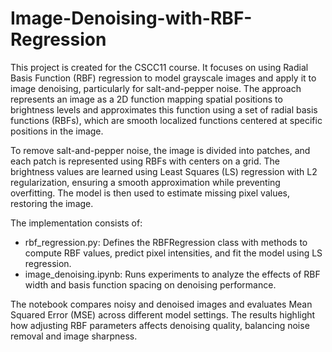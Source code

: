 # Image-Denoising-with-RBF-Regression
This project is created for the CSCC11 course. It focuses on using Radial Basis Function (RBF) regression to model grayscale images and apply it to image denoising, particularly for salt-and-pepper noise. The approach represents an image as a 2D function mapping spatial positions to brightness levels and approximates this function using a set of radial basis functions (RBFs), which are smooth localized functions centered at specific positions in the image.

To remove salt-and-pepper noise, the image is divided into patches, and each patch is represented using RBFs with centers on a grid. The brightness values are learned using Least Squares (LS) regression with L2 regularization, ensuring a smooth approximation while preventing overfitting. The model is then used to estimate missing pixel values, restoring the image.

The implementation consists of:
- rbf_regression.py: Defines the RBFRegression class with methods to compute RBF values, predict pixel intensities, and fit the model using LS regression.
- image_denoising.ipynb: Runs experiments to analyze the effects of RBF width and basis function spacing on denoising performance.

The notebook compares noisy and denoised images and evaluates Mean Squared Error (MSE) across different model settings. The results highlight how adjusting RBF parameters affects denoising quality, balancing noise removal and image sharpness.
